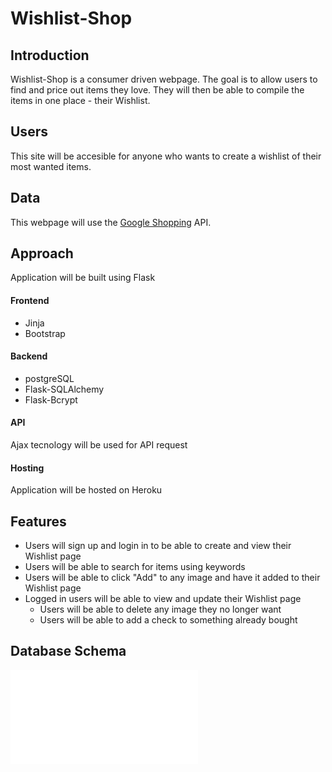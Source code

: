 # Wishlist-Shop

## Introduction

Wishlist-Shop is a consumer driven webpage. The goal is to allow users to find and price out items they love. They will then be able to compile the items in one place - their Wishlist.

## Users

This site will be accesible for anyone who wants to create a wishlist of their most wanted items.

## Data

This webpage will use the [Google Shopping](https://rapidapi.com/ajmorenodelarosa/api/google-shopping/) API.

## Approach

Application will be built using Flask

#### Frontend

- Jinja
- Bootstrap

#### Backend

- postgreSQL
- Flask-SQLAlchemy
- Flask-Bcrypt

#### API

Ajax tecnology will be used for API request

#### Hosting

Application will be hosted on Heroku

## Features

- Users will sign up and login in to be able to create and view their Wishlist page
- Users will be able to search for items using keywords
- Users will be able to click "Add" to any image and have it added to their Wishlist page
- Logged in users will be able to view and update their Wishlist page
  - Users will be able to delete any image they no longer want
  - Users will be able to add a check to something already bought

## Database Schema

![Schema](file:///Users/traceytrepper/Downloads/Wishlist-Shop-dbdesigner.pdf)

